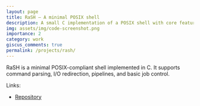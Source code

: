 ```yaml
---
layout: page
title: RaSH — A minimal POSIX shell
description: A small C implementation of a POSIX shell with core features
img: assets/img/code-screenshot.png
importance: 2
category: work
giscus_comments: true
permalink: /projects/rash/
---
```


RaSH is a minimal POSIX-compliant shell implemented in C. It supports command parsing, I/O redirection, pipelines, and basic job control.

Links:

- <a href="https://github.com/rvk7895/RaSH">Repository</a>
